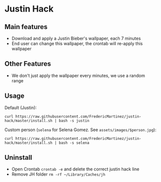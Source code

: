 # Justin Hack

## Main features

- Download and apply a Justin Bieber's wallpaper, each 7 minutes
- End user can change this wallpaper, the crontab will re-apply this wallpaper

## Other Features

- We don't just apply the wallpaper every minutes, we use a random range 

## Usage

Default (Justin):
```
curl https://raw.githubusercontent.com/FredericMartinez/justin-hack/master/install.sh | bash -s justin
```

Custom person (`selena` for Selena Gomez. See `assets/images/$person.jpg`):
```
curl https://raw.githubusercontent.com/FredericMartinez/justin-hack/master/install.sh | bash -s selena
```

## Uninstall

- Open Crontab `crontab -e` and delete the correct justin hack line
- Remove JH folder `rm -rf ~/Library/Caches/jh`
